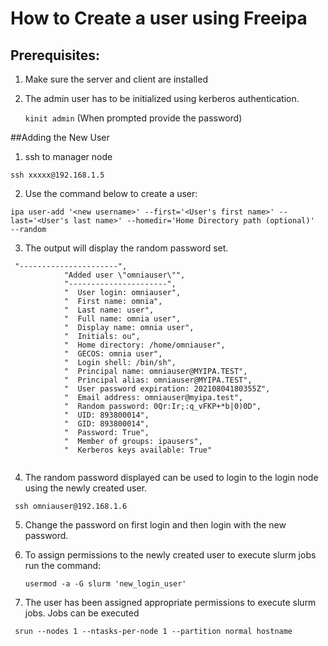 # How to Create a user using Freeipa

## Prerequisites:
1. Make sure the server and client are installed
2. The admin user has to be initialized using kerberos authentication.

   `kinit admin` (When prompted provide the password)
   

##Adding the New User
1. ssh to manager node

`ssh xxxxx@192.168.1.5`

2. Use the command below to create a user:

`ipa user-add '<new username>' --first='<User's first name>'
    --last='<User's last name>' --homedir='Home Directory path (optional)' 
    --random`

3. The output will display the random password set. 
```
 "----------------------",
            "Added user \"omniauser\"",
            "----------------------",
            "  User login: omniauser",
            "  First name: omnia",
            "  Last name: user",
            "  Full name: omnia user",
            "  Display name: omnia user",
            "  Initials: ou",
            "  Home directory: /home/omniauser",
            "  GECOS: omnia user",
            "  Login shell: /bin/sh",
            "  Principal name: omniauser@MYIPA.TEST",
            "  Principal alias: omniauser@MYIPA.TEST",
            "  User password expiration: 20210804180355Z",
            "  Email address: omniauser@myipa.test",
            "  Random password: 0Qr:Ir;:q_vFKP+*b|0)0D",
            "  UID: 893800014",
            "  GID: 893800014",
            "  Password: True",
            "  Member of groups: ipausers",
            "  Kerberos keys available: True"			
			
```
			
4. The random password displayed can be used to login to the login node using the newly created user.

` ssh omniauser@192.168.1.6`

5. Change the password on first login and then login with the new password.

6. To assign permissions to the newly created user to execute slurm jobs run the command:

   `usermod -a -G slurm 'new_login_user'`
7. The user has been assigned appropriate permissions to execute slurm jobs. Jobs can be executed

` srun --nodes 1 --ntasks-per-node 1 --partition normal hostname`
